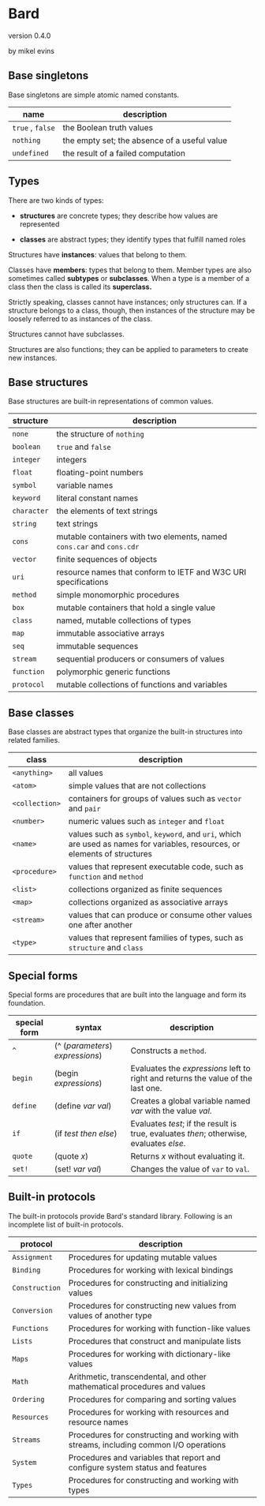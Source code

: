 # Bard

version 0.4.0

by mikel evins

## Base singletons
Base singletons are simple atomic named constants.


name | description
---- | -----------
`true` , `false` | the Boolean truth values 
`nothing`        | the empty set; the absence of a useful value 
`undefined`      | the result of a failed computation 


## Types

There are two kinds of types: 

* **structures** are concrete types; they describe how values are represented

* **classes** are abstract types; they identify types that fulfill named roles

Structures have **instances**: values that belong to them.

Classes have **members**: types that belong to them. Member types are also sometimes called **subtypes** or **subclasses**. When a type is a member of a class then the class is called its **superclass.**

Strictly speaking, classes cannot have instances; only structures can. If a structure belongs to a class, though, then instances of the structure may be loosely referred to as instances of the class.

Structures cannot have subclasses.

Structures are also functions; they can be applied to parameters to create new instances.

## Base structures
Base structures are built-in representations of common values. 

|structure|description|
|---------|-----------|  
|`none`|the structure of `nothing`|  
|`boolean`|`true` and `false`|  
|`integer`|integers|  
|`float`|floating-point numbers|  
|`symbol`|variable names|  
|`keyword`|literal constant names|  
|`character`|the elements of text strings|  
|`string`|text strings|  
|`cons`|mutable containers with two elements, named `cons.car` and `cons.cdr`|  
|`vector`|finite sequences of objects|  
|`uri`|resource names that conform to IETF and W3C URI specifications|  
|`method`|simple monomorphic procedures|
|`box`|mutable containers that hold a single value|
|`class`|named, mutable collections of types|
|`map`|immutable associative arrays|
|`seq`|immutable sequences|
|`stream`|sequential producers or consumers of values|
|`function`|polymorphic generic functions|
|`protocol`|mutable collections of functions and variables|

## Base classes
Base classes are abstract types that organize the built-in structures into related families.

|class|description|
|---------|-----------|  
|`<anything>`|all values|  
|`<atom>`|simple values that are not collections|  
|`<collection>`|containers for groups of values such as `vector` and `pair`|  
|`<number>`|numeric values such as `integer` and `float`|  
|`<name>`|values such as `symbol`, `keyword`, and `uri`, which are used as names for variables, resources, or elements of structures|  
|`<procedure>`|values that represent executable code, such as `function` and `method`|  
|`<list>`|collections organized as finite sequences|  
|`<map>`|collections organized as associative arrays|  
|`<stream>`|values that can produce or consume other values one after another|  
|`<type>`|values that represent families of types, such as `structure` and `class`|  

## Special forms

Special forms are procedures that are built into the language and form its foundation. 

|special form|syntax|description|  
|------------|------|-----------|
|`^`|(^ (*parameters*) *expressions*)| Constructs a `method`. |  
|`begin`|(begin *expressions*)| Evaluates the *expressions* left to right and returns the value of the last one.|  
|`define`|(define *var* *val*)| Creates a global variable named *var* with the value *val*.|  
|`if`|(if *test* *then* *else*)| Evaluates *test*; if the result is true, evaluates *then*; otherwise, evaluates *else*.|  
|`quote`|(quote *x*) | Returns *x* without evaluating it.	|  
|`set!`|(set! *var* *val*)| Changes the value of `var` to `val`.|  

## Built-in protocols

The built-in protocols provide Bard's standard library. Following is an incomplete list of built-in protocols.

|protocol|description|
|--------|-----------|  
|`Assignment`|Procedures for updating mutable values|  
|`Binding`|Procedures for working with lexical bindings|  
|`Construction`|Procedures for constructing and initializing values|  
|`Conversion`|Procedures for constructing new values from values of another type|  
|`Functions`|Procedures for working with function-like values|  
|`Lists`|Procedures that construct and manipulate lists|  
|`Maps`|Procedures for working with dictionary-like values|  
|`Math`|Arithmetic, transcendental, and other mathematical procedures and values|  
|`Ordering`|Procedures for comparing and sorting values|  
|`Resources`|Procedures for working with resources and resource names|  
|`Streams`|Procedures for constructing and working with streams, including common I/O operations|  
|`System`|Procedures and variables that report and configure system status and features |  
|`Types`|Procedures for constructing and working with types |  

